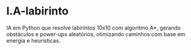 # I.A-labirinto
IA em Python que resolve labirintos 10x10 com algoritmo A*, gerando obstáculos e power-ups aleatórios, otimizando caminhos com base em energia e heurísticas.
